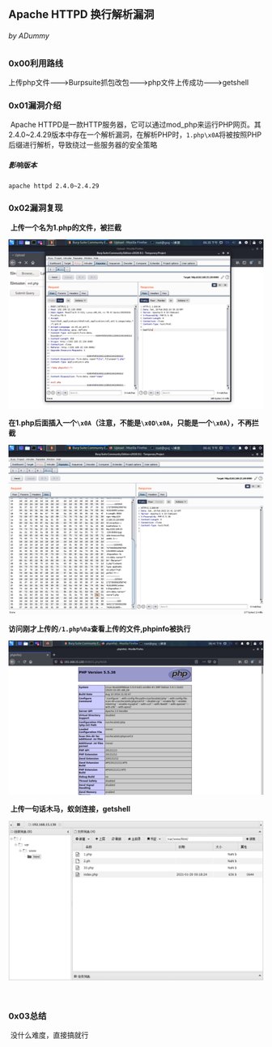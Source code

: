 ## Apache HTTPD 换行解析漏洞

###### by ADummy

### 0x00利用路线

​			上传php文件--->Burpsuite抓包改包--->php文件上传成功--->getshell

### 0x01漏洞介绍

​			Apache HTTPD是一款HTTP服务器，它可以通过mod_php来运行PHP网页。其2.4.0~2.4.29版本中存在一个解析漏洞，在解析PHP时，`1.php\x0A`将被按照PHP后缀进行解析，导致绕过一些服务器的安全策略

##### 			影响版本

```
apache httpd 2.4.0~2.4.29
```

### 0x02漏洞复现

​			**上传一个名为1.php的文件，被拦截**

![Apache_HTTPD_换行解析漏洞_1](https://github.com/ADummmy/vulhub_Writeup/blob/main/src/Apache_HTTPD_换行解析漏洞_1.jpg)

​			**在1.php后面插入一个`\x0A`（注意，不能是`\x0D\x0A`，只能是一个`\x0A`），不再拦截**

![Apache_HTTPD_换行解析漏洞_2](https://github.com/ADummmy/vulhub_Writeup/blob/main/src/Apache_HTTPD_换行解析漏洞_2.jpg)

​			**访问刚才上传的`/1.php%0a`查看上传的文件,phpinfo被执行**

![Apache_HTTPD_换行解析漏洞_3](https://github.com/ADummmy/vulhub_Writeup/blob/main/src/Apache_HTTPD_换行解析漏洞_3.jpg)

​			**上传一句话木马，蚁剑连接，getshell**

![Apache_HTTPD_换行解析漏洞_4](https://github.com/ADummmy/vulhub_Writeup/blob/main/src/Apache_HTTPD_换行解析漏洞_4.jpg)

​			

### 0x03总结

​			没什么难度，直接搞就行



